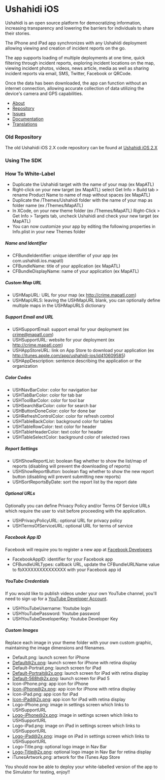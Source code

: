 # Ushahidi iOS #

Ushahidi is an open source platform for democratizing information, increasing transparency and lowering the barriers for individuals to share their stories. 

The iPhone and iPad app synchronizes with any Ushahidi deployment allowing viewing and creation of incident reports on the go. 

The app supports loading of multiple deployments at one time, quick filtering through incident reports, exploring incident locations on the map, viewing incident photos, videos, news article, media as well as sharing incident reports via email, SMS, Twitter, Facebook or QRCode. 

Once the data has been downloaded, the app can function without an internet connection, allowing accurate collection of data utilizing the device's camera and GPS capabilities.

* [About](http://www.ushahidi.com)
* [Repository](http://github.com/ushahidi/Ushahidi_iPhone)
* [Issues](https://github.com/ushahidi/ushahidi_iphone/issues)
* [Documentation](http://wiki.ushahidi.com/display/WIKI/Public+API)
* [Translations](https://www.transifex.com/projects/p/ushahidi-ios/)

### Old Repository ###
The old Ushahidi iOS 2.X code repository can be found at [Ushahidi iOS 2.X](https://github.com/ushahidi/Ushahidi_iPhone/Old)

### Using The SDK ###



### How To White-Label ###
* Duplicate the Ushahidi target with the name of your map (ex MapATL)
* Right-click on your new target (ex MapATL) select Get Info > Build tab > rename Product Name to name of map without spaces (ex MapATL)
* Duplicate the /Themes/Ushahidi folder with the name of your map as folder name (ex /Themes/MapATL)
* In XCode, on your new theme folder (ex /Themes/MapATL) Right-Click > Get Info > Targets tab, uncheck Ushahidi and check your new target (ex MapATL)
* You can now customize your app by editing the following properties in Info.plist in your new Themes folder

##### Name and Identifier #####
* CFBundleIdentifier: unique identifier of your app (ex com.ushahidi.ios.mapatl)
* CFBundleName: title of your application (ex MapATL)
* CFBundleDisplayName: name of your application (ex MapATL)

##### Custom Map URL #####
* USHMapURL: URL for your map (ex http://crime.mapatl.com)
* USHMapURLS: leaving the USHMapURL blank, you can optionally define multiple maps in the USHMapURLS dictionary

##### Support Email and URL #####
* USHSupportEmail: support email for your deployment (ex crime@mapatl.com)
* USHSupportURL: website for your deployment (ex http://crime.mapatl.com)
* USHAppStoreURL: link on App Store to download your application (ex http://itunes.apple.com/app/ushahidi-ios/id410609585)
* USHAppDescription: sentence describing the application or the organization

##### Color Codes #####
* USHNavBarColor: color for navigation bar 
* USHTabBarColor: color for tab bar 
* USHToolBarColor: color for tool bar 
* USHSearchBarColor: color for search bar
* USHButtonDoneColor: color for done bar
* USHRefreshControlColor: color for refresh control
* USHTableBackColor: background color for tables
* USHTableRowColor: text color for header
* USHTableHeaderColor: text color for header
* USHTableSelectColor: background color of selected rows

##### Report Settings #####
* USHShowReportList: boolean flag whether to show the list/map of reports (disabling will prevent the downloading of reports)
* USHShowReportButton: boolean flag whether to show the new report button (disabling will prevent submitting new reports)
* USHSortReportsByDate: sort the report list by the report date

##### Optional URLs #####
Optionally you can define Privacy Policy and/or Terms Of Service URLs which require the user to visit before proceeding with the application.

* USHPrivacyPolicyURL: optional URL for privacy policy
* USHTermsOfServiceURL: optional URL for terms of service

##### Facebook App ID #####
Facebook will require you to register a new app at [Facebook Developers](https://developers.facebook.com/apps)

* FacebookAppID: identifier for your Facebook app
* CFBundleURLTypes: callback URL, update the CFBundleURLName value to fbXXXXXXXXXXXXXXX with your Facebook app id

##### YouTube Credentials #####
If you would like to publish videos under your own YouTube channel, you'll need to sign up for a [YouTube Developer Account](https://code.google.com/apis/youtube/dashboard/gwt/index.html).

* USHYouTubeUsername: Youtube login
* USHYouTubePassword: Youtube password
* USHYouTubeDeveloperKey: Youtube Developer Key

##### Custom Images #####
Replace each image in your theme folder with your own custom graphic, maintaining the image dimensions and filenames.

* Default.png: launch screen for iPhone 
* Default@2x.png: launch screen for iPhone with retina display
* Default-Portrait.png: launch screen for iPad 
* Default-Portrait@2x.png: launch screen for iPad with retina display
* Default-568h@2x.png: launch screen for iPad 5
* Icon-iPhone.png: app icon for iPhone 
* Icon-iPhone@2x.png: app icon for iPhone with retina display 
* Icon-iPad.png: app icon for iPad 
* Icon-iPad@2x.png: app icon for iPad with retina display
* Logo-iPhone.png: image in settings screen which links to USHSupportURL
* Logo-iPhone@2x.png: image in settings screen which links to USHSupportURL
* Logo-iPad.png: image on iPad in settings screen which links to USHSupportURL
* Logo-iPad@2x.png: image on iPad in settings screen which links to USHSupportURL
* Logo-Title.png: optional logo image in Nav Bar
* Logo-Title@2x.png: optional logo image in Nav Bar for retina display
* iTunesArtwork.png: artwork for the iTunes App Store

You should now be able to deploy your white-labelled version of the app to the Simulator for testing, enjoy!!